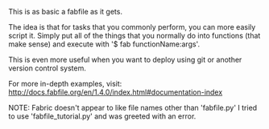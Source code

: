 This is as basic a fabfile as it gets.

The idea is that for tasks that you commonly perform,
you can more easily script it.  Simply put all of
the things that you normally do into functions (that make sense)
and execute with '$ fab functionName:args'.

This is even more useful when you want to deploy using
git or another version control system.

For more in-depth examples, visit: 
http://docs.fabfile.org/en/1.4.0/index.html#documentation-index

NOTE: Fabric doesn't appear to like file names other than 'fabfile.py'
I tried to use 'fabfile_tutorial.py' and was greeted with an error.
